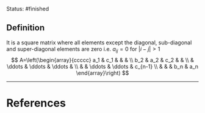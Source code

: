 Status: #finished 
## Definition 
It is a square matrix where all elements except the diagonal, sub-diagonal and super-diagonal elements are zero i.e. $a_{i j}=0$ for $|i-j|>1$
$$
A=\left(\begin{array}{ccccc}
a_1 & c_1 & & & \\
b_2 & a_2 & c_2 & & \\
& \ddots & \ddots & \ddots & \\
& & \ddots & \ddots & c_{n-1} \\
& & & b_n & a_n
\end{array}\right)
$$






---
# References
